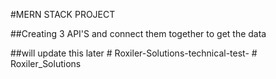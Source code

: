 #MERN STACK PROJECT

##Creating 3 API'S and connect them together to get the data

##will update this later
#   R o x i l e r - S o l u t i o n s - t e c h n i c a l - t e s t -  
 #   R o x i l e r _ S o l u t i o n s  
 